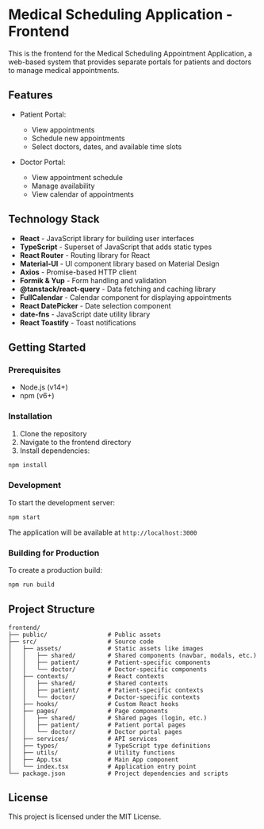 # Medical Scheduling Application - Frontend

This is the frontend for the Medical Scheduling Appointment Application, a web-based system that provides separate portals for patients and doctors to manage medical appointments.

## Features

- Patient Portal:

  - View appointments
  - Schedule new appointments
  - Select doctors, dates, and available time slots

- Doctor Portal:
  - View appointment schedule
  - Manage availability
  - View calendar of appointments

## Technology Stack

- **React** - JavaScript library for building user interfaces
- **TypeScript** - Superset of JavaScript that adds static types
- **React Router** - Routing library for React
- **Material-UI** - UI component library based on Material Design
- **Axios** - Promise-based HTTP client
- **Formik & Yup** - Form handling and validation
- **@tanstack/react-query** - Data fetching and caching library
- **FullCalendar** - Calendar component for displaying appointments
- **React DatePicker** - Date selection component
- **date-fns** - JavaScript date utility library
- **React Toastify** - Toast notifications

## Getting Started

### Prerequisites

- Node.js (v14+)
- npm (v6+)

### Installation

1. Clone the repository
2. Navigate to the frontend directory
3. Install dependencies:

```bash
npm install
```

### Development

To start the development server:

```bash
npm start
```

The application will be available at `http://localhost:3000`

### Building for Production

To create a production build:

```bash
npm run build
```

## Project Structure

```
frontend/
├── public/                 # Public assets
├── src/                    # Source code
│   ├── assets/             # Static assets like images
│   │   ├── shared/         # Shared components (navbar, modals, etc.)
│   │   ├── patient/        # Patient-specific components
│   │   └── doctor/         # Doctor-specific components
│   ├── contexts/           # React contexts
│   │   ├── shared/         # Shared contexts
│   │   ├── patient/        # Patient-specific contexts
│   │   └── doctor/         # Doctor-specific contexts
│   ├── hooks/              # Custom React hooks
│   ├── pages/              # Page components
│   │   ├── shared/         # Shared pages (login, etc.)
│   │   ├── patient/        # Patient portal pages
│   │   └── doctor/         # Doctor portal pages
│   ├── services/           # API services
│   ├── types/              # TypeScript type definitions
│   ├── utils/              # Utility functions
│   ├── App.tsx             # Main App component
│   └── index.tsx           # Application entry point
└── package.json            # Project dependencies and scripts
```

## License

This project is licensed under the MIT License.
